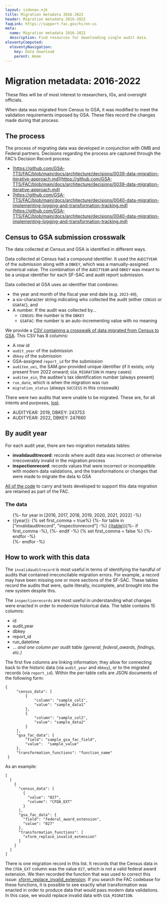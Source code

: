 ```yaml
---
layout: sidenav.njk
title: Migration metadata 2016-2022
header: Migration metadata 2016-2022
faqLink: https://support.fac.gov/hc/en-us
meta:
  name: Migration metadata 2016-2022
  description: Find resources for downloading single audit data.
eleventyComputed:
  eleventyNavigation:
    key: Data download
    parent: Home
---
```


# Migration metadata: 2016-2022

These files will be of most interest to researchers, IGs, and oversight officials.

When data was migrated from Census to GSA, it was modified to meet the validation requirements imposed by GSA. These files record the changes made during that process.

## The process

The process of migrating data was developed in conjunction with OMB and Federal partners. Decisions regarding the process are captured through the FAC’s Decision Record process:

* [https://github.com/GSA-TTS/FAC/blob/main/docs/architecture/decisions/0039-data-migration-iterative-approach.md](https://github.com/GSA-TTS/FAC/blob/main/docs/architecture/decisions/0039-data-migration-iterative-approach.md)   
* [https://github.com/GSA-TTS/FAC/blob/main/docs/architecture/decisions/0040-data-migration-implementing-logging-and-transformation-tracking.md](https://github.com/GSA-TTS/FAC/blob/main/docs/architecture/decisions/0040-data-migration-implementing-logging-and-transformation-tracking.md) 

## Census to GSA submission crosswalk

The data collected at Census and GSA is identified in different ways.

Data collected at Census had a compound identifier. It used the `AUDITYEAR` of the submission along with a `DBKEY`, which was a manually-assigned numerical value. The combination of the `AUDITYEAR` and `DBKEY` was meant to be a unique identifier for each SF-SAC and audit report submission.

Data collected at GSA uses an identifier that combines:

* the year and month of the fiscal year end date (e.g. `2023-09`), 
* a six-character string indicating who collected the audit (either `CENSUS` or `GSAFAC`), and
* A number. If the audit was collected by...
  * `CENSUS`: the number is the `DBKEY`
  * `GSAFAC`: the number is an auto-incrementing value with no meaning

We provide a [CSV containing a crosswalk of data migrated from Census to GSA]({{global.csv_base}}/gsa/migration/census_gsa_crosswalk.csv). This CSV has 8 columns:

* A row id
* `audit_year` of the submission
* `dbkey` of the submission
* GSA-assigned `report_id` for the submission
* `auditee_uei`, the SAM.gov-provided unique identifier (if it exists; only present from 2022 onward; `GSA_MIGRATION` in many cases)
* `auditee_ein`, the auditee's tax identification number (always present)
* `run_date`, which is when the migration was run
* `migration_status` (always `SUCCESS` in this crosswalk)

There were two audits that were unable to be migrated. These are, for all intents and purposes, [lost](https://github.com/GSA-TTS/FAC/issues/3788#issuecomment-2420020424).

* AUDITYEAR: 2019, DBKEY: 243753
* AUDITYEAR: 2022, DBKEY: 247680



## By audit year

For each audit year, there are two migration metadata tables:

* **invalidauditrecord**: records where audit data was incorrect or otherwise irrecoverably invalid in the migration process  
* **inspectionrecord**: records values that were incorrect or incompatible with modern data validations, and the transformations or changes that were made to migrate the data to GSA

[All of the code](https://github.com/GSA-TTS/FAC/blob/main/backend/census_historical_migration/README.md) to carry and tests developed to support this data migration are retained as part of the FAC.

### The data

<ul>
{%- for year in [2016, 2017, 2018, 2019, 2020, 2021, 2022] -%}
  <li>{{year}}: 
  {% set first_comma = true%}
  {%- for table in ["invalidauditrecord", "inspectionrecord"] -%}
    <a href="{{global.csv_base}}/gsa/migration/{{year}}-{{table}}.csv">{{table}}</a>{%- if first_comma -%},&nbsp;{%- endif -%} 
    {% set first_comma = false %}
  {%- endfor -%}
  </li>
{%- endfor -%}
</ul>

## How to work with this data

The `invalidauditrecord` is most useful in terms of identifying the handful of audits that contained irreconcilable migration errors. For example, a record may have been missing one or more sections of the SF-SAC. These tables record the audits that were, quite literally, incomplete, and brought into the new system despite this.

The `inspectionrecords` are most useful in understanding what changes were enacted in order to modernize historical data. The table contains 15 columns:

* id  
* audit\_year  
* dbkey  
* report\_id  
* run\_datetime  
* … *and one column per audit table (general, federal\_awards, findings, etc.)*

The first five columns are linking information; they allow for connecting back to the historic data (via `audit_year` and `dbkey`), or to the migrated records (via `report_id`). Within the per-table cells are JSON documents of the following form:

```
{
     "census_data": [
         {
             "column": "sample_col1",
             "value": "sample_data1"
         },
         {
             "column": "sample_col2",
             "value": "sample_data2"
         }
     ],
     "gsa_fac_data": {
         "field": "sample_gsa_fac_field",
         "value":  "sample_value"
     },
     "transformation_functions": "function_name"
 }
```

As an example:

```
[
  [
    {
      "census_data": [
        {
          "value": "027",
          "column": "CFDA_EXT"
        }
      ],
      "gsa_fac_data": {
        "field": "federal_award_extension",
        "value": "027"
      },
      "transformation_functions": [
        "xform_replace_invalid_extension"
      ]
    }
  ]
]
```

There is one migration record in this list. It records that the Census data in the `CFDA_EXT` column was the value `027`, which is not a valid federal award extension. We then recorded the function that was used to correct this issue: [xform\_replace\_invalid\_extension](https://github.com/GSA-TTS/FAC/blob/707f1327f65446ddd3615451716e101d37bf271b/backend/census_historical_migration/workbooklib/federal_awards.py#L529). If you search the FAC codebase for these functions, it is possible to see exactly what transformation was enacted in order to produce data that would pass modern data validations. In this case, we would replace invalid data with `GSA_MIGRATION`.


